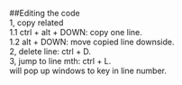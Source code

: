 ##Editing the code  
1, copy related  
1.1 ctrl + alt + DOWN: copy one line.   
1.2 alt + DOWN: move copied line downside.  
2, delete line: ctrl + D.   
3, jump to line mth: ctrl + L.  
   will pop up windows to key in line number. 
